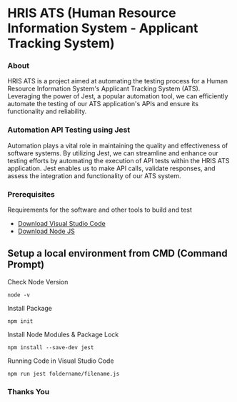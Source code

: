 # HRIS ATS (Human Resource Information System - Applicant Tracking System)

### About

HRIS ATS is a project aimed at automating the testing process for a Human Resource Information System's Applicant Tracking System (ATS). Leveraging the power of Jest, a popular automation tool, we can efficiently automate the testing of our ATS application's APIs and ensure its functionality and reliability.

### Automation API Testing using Jest

Automation plays a vital role in maintaining the quality and effectiveness of software systems. By utilizing Jest, we can streamline and enhance our testing efforts by automating the execution of API tests within the HRIS ATS application. Jest enables us to make API calls, validate responses, and assess the integration and functionality of our ATS system.

### Prerequisites

Requirements for the software and other tools to build and test
- [Download Visual Studio Code](https://code.visualstudio.com/download)
- [Download Node JS](https://nodejs.org/en/download) 

## Setup a local environment from CMD (Command Prompt)

Check Node Version

    node -v

Install Package

    npm init

Install Node Modules & Package Lock

    npm install --save-dev jest

Running Code in Visual Studio Code

    npm run jest foldername/filename.js

### Thanks You
